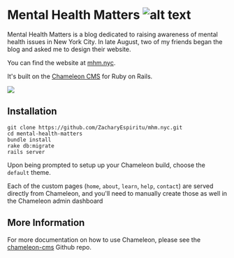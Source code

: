 # Mental Health Matters ![alt text](https://img.shields.io/badge/build-passing-brightgreen.svg "Build Status")

Mental Health Matters is a blog dedicated to raising awareness of mental health issues in New York City. In late August, two of my friends began the blog and asked me to design their website. 

You can find the website at [mhm.nyc](http://www.mhm.nyc).

It's built on the [Chameleon CMS](https://github.com/owen2345/camaleon-cms) for Ruby on Rails.

<img src="https://github.com/ZacharyEspiritu/mental-health-matters/blob/master/app/apps/themes/default/assets/images/image.png?raw=true">

## Installation

```
git clone https://github.com/ZacharyEspiritu/mhm.nyc.git
cd mental-health-matters
bundle install
rake db:migrate
rails server
```

Upon being prompted to setup up your Chameleon build, choose the `default` theme.

Each of the custom pages (`home`, `about`, `learn`, `help`, `contact`) are served directly from Chameleon, and you'll need to manually create those as well in the Chameleon admin dashboard

## More Information

For more documentation on how to use Chameleon, please see the [chameleon-cms](https://github.com/owen2345/camaleon-cms) Github repo.
